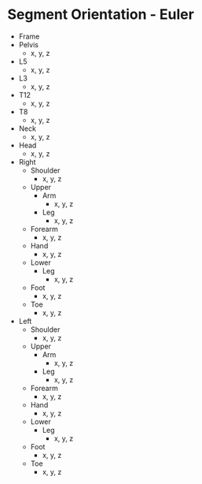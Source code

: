 # Segment Orientation - Euler
- Frame
- Pelvis
	- x, y, z
- L5
	- x, y, z
- L3
	- x, y, z
- T12
	- x, y, z
- T8
	- x, y, z
- Neck
	- x, y, z
- Head
	- x, y, z
- Right
	- Shoulder
		- x, y, z
	- Upper
		- Arm
			- x, y, z
		- Leg
			- x, y, z
	- Forearm
		- x, y, z
	- Hand
		- x, y, z
	- Lower
		- Leg
			- x, y, z
	- Foot
		- x, y, z
	- Toe
		- x, y, z
- Left
	- Shoulder
		- x, y, z
	- Upper
		- Arm
			- x, y, z
		- Leg
			- x, y, z
	- Forearm
		- x, y, z
	- Hand
		- x, y, z
	- Lower
		- Leg
			- x, y, z
	- Foot
		- x, y, z
	- Toe
		- x, y, z
